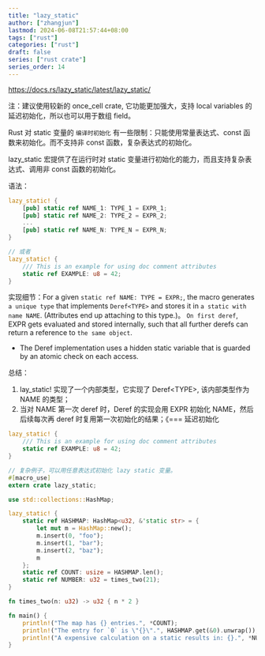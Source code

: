 ```yaml
---
title: "lazy_static"
author: ["zhangjun"]
lastmod: 2024-06-08T21:57:44+08:00
tags: ["rust"]
categories: ["rust"]
draft: false
series: ["rust crate"]
series_order: 14
---
```


<https://docs.rs/lazy_static/latest/lazy_static/>

注：建议使用较新的 once_cell crate, 它功能更加强大，支持 local variables 的延迟初始化，所以也可以用于数组 field。

Rust 对 static 变量的 `编译时初始化` 有一些限制：只能使用常量表达式、const 函数来初始化。而不支持非
const 函数，复杂表达式的初始化。

lazy_static 宏提供了在运行时对 static 变量进行初始化的能力，而且支持复杂表达式、调用非 const 函数的初始化。

语法：

```rust
lazy_static! {
    [pub] static ref NAME_1: TYPE_1 = EXPR_1;
    [pub] static ref NAME_2: TYPE_2 = EXPR_2;
    ...
    [pub] static ref NAME_N: TYPE_N = EXPR_N;
}

// 或者
lazy_static! {
    /// This is an example for using doc comment attributes
    static ref EXAMPLE: u8 = 42;
}
```

实现细节：For a given `static ref NAME: TYPE = EXPR;`, the macro generates `a unique type` that
implements `Deref<TYPE>` and stores it in `a static with name NAME`. (Attributes end up attaching to
this type.)。 `On first deref`, EXPR gets evaluated and stored internally, such that all further
derefs can return a reference to `the same object`.

-   The Deref implementation uses a hidden static variable that is guarded by an atomic check on each
    access.

总结：

1.  lay_static! 实现了一个内部类型，它实现了 Deref&lt;TYPE&gt;, 该内部类型作为 NAME 的类型；
2.  当对 NAME 第一次 deref 时，Deref 的实现会用 EXPR 初始化 NAME，然后后续每次再 deref 时复用第一次初始化的结果；《=== 延迟初始化

<!--listend-->

```rust
lazy_static! {
    /// This is an example for using doc comment attributes
    static ref EXAMPLE: u8 = 42;
}

// 复杂例子，可以用任意表达式初始化 lazy static 变量。
#[macro_use]
extern crate lazy_static;

use std::collections::HashMap;

lazy_static! {
    static ref HASHMAP: HashMap<u32, &'static str> = {
        let mut m = HashMap::new();
        m.insert(0, "foo");
        m.insert(1, "bar");
        m.insert(2, "baz");
        m
    };
    static ref COUNT: usize = HASHMAP.len();
    static ref NUMBER: u32 = times_two(21);
}

fn times_two(n: u32) -> u32 { n * 2 }

fn main() {
    println!("The map has {} entries.", *COUNT);
    println!("The entry for `0` is \"{}\".", HASHMAP.get(&0).unwrap());
    println!("A expensive calculation on a static results in: {}.", *NUMBER);
}
```
